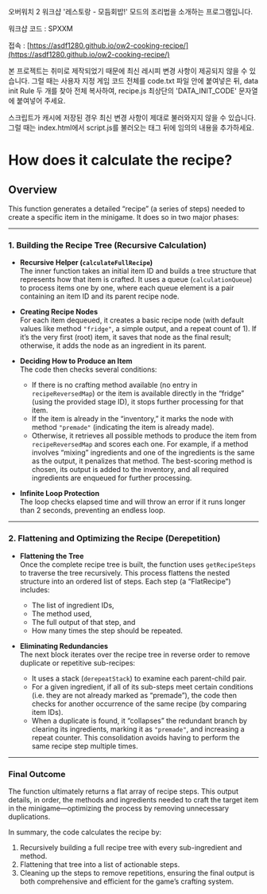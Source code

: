 오버워치 2 워크샵 '레스토랑 - 모듬회밥!' 모드의 조리법을 소개하는 프로그램입니다.

워크샵 코드 : SPXXM

접속 : [https://asdf1280.github.io/ow2-cooking-recipe/](https://asdf1280.github.io/ow2-cooking-recipe/)

본 프로젝트는 취미로 제작되었기 때문에 최신 레시피 변경 사항이 제공되지 않을 수 있습니다. 그럴 때는 사용자 지정 게임 코드 전체를 code.txt 파일 안에 붙여넣은 뒤, data init Rule 두 개를 찾아 전체 복사하여, recipe.js 최상단의 'DATA_INIT_CODE' 문자열에 붙여넣어 주세요.

스크립트가 캐시에 저장된 경우 최신 변경 사항이 제대로 불러와지지 않을 수 있습니다. 그럴 때는 index.html에서 script.js를 불러오는 태그 뒤에 임의의 내용을 추가하세요.

# How does it calculate the recipe?
## Overview

This function generates a detailed “recipe” (a series of steps) needed to create a specific item in the minigame. It does so in two major phases:

---

### 1. Building the Recipe Tree (Recursive Calculation)

- **Recursive Helper (`calculateFullRecipe`)**  
  The inner function takes an initial item ID and builds a tree structure that represents how that item is crafted. It uses a queue (`calculationQueue`) to process items one by one, where each queue element is a pair containing an item ID and its parent recipe node.  

- **Creating Recipe Nodes**  
  For each item dequeued, it creates a basic recipe node (with default values like method `"fridge"`, a simple output, and a repeat count of 1). If it’s the very first (root) item, it saves that node as the final result; otherwise, it adds the node as an ingredient in its parent.

- **Deciding How to Produce an Item**  
  The code then checks several conditions:  
  - If there is no crafting method available (no entry in `recipeReversedMap`) or the item is available directly in the “fridge” (using the provided stage ID), it stops further processing for that item.  
  - If the item is already in the “inventory,” it marks the node with method `"premade"` (indicating the item is already made).  
  - Otherwise, it retrieves all possible methods to produce the item from `recipeReversedMap` and scores each one. For example, if a method involves “mixing” ingredients and one of the ingredients is the same as the output, it penalizes that method. The best-scoring method is chosen, its output is added to the inventory, and all required ingredients are enqueued for further processing.

- **Infinite Loop Protection**  
  The loop checks elapsed time and will throw an error if it runs longer than 2 seconds, preventing an endless loop.

---

### 2. Flattening and Optimizing the Recipe (Derepetition)

- **Flattening the Tree**  
  Once the complete recipe tree is built, the function uses `getRecipeSteps` to traverse the tree recursively. This process flattens the nested structure into an ordered list of steps. Each step (a “FlatRecipe”) includes:
  - The list of ingredient IDs,
  - The method used,
  - The full output of that step, and
  - How many times the step should be repeated.

- **Eliminating Redundancies**  
  The next block iterates over the recipe tree in reverse order to remove duplicate or repetitive sub-recipes:
  - It uses a stack (`derepeatStack`) to examine each parent-child pair.
  - For a given ingredient, if all of its sub-steps meet certain conditions (i.e. they are not already marked as “premade”), the code then checks for another occurrence of the same recipe (by comparing item IDs).
  - When a duplicate is found, it “collapses” the redundant branch by clearing its ingredients, marking it as `"premade"`, and increasing a repeat counter. This consolidation avoids having to perform the same recipe step multiple times.

---

### Final Outcome

The function ultimately returns a flat array of recipe steps. This output details, in order, the methods and ingredients needed to craft the target item in the minigame—optimizing the process by removing unnecessary duplications.

In summary, the code calculates the recipe by:
1. Recursively building a full recipe tree with every sub-ingredient and method.
2. Flattening that tree into a list of actionable steps.
3. Cleaning up the steps to remove repetitions, ensuring the final output is both comprehensive and efficient for the game’s crafting system.